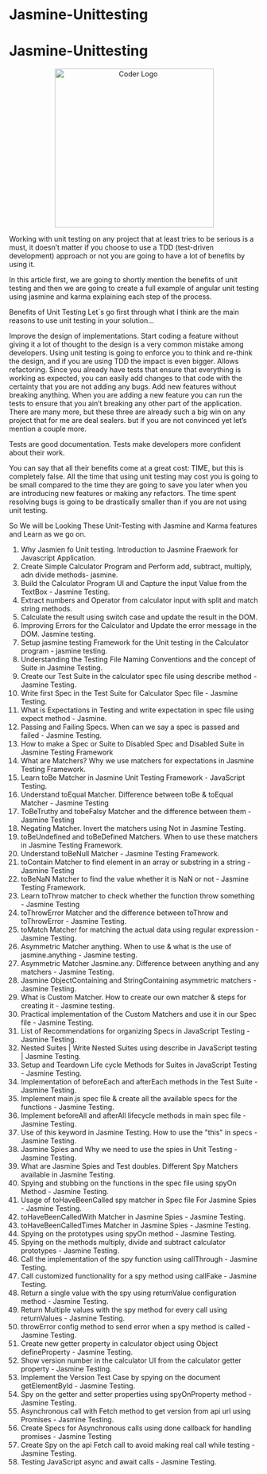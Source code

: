 # Jasmine-Unittesting


# Jasmine-Unittesting

<p align="center">
<a  target="blank"><img src="https://i.morioh.com/200922/ea0b5f29.webp" width="320" alt="Coder Logo" /></a>
</p>

Working with unit testing on any project that at least tries to be serious is a must, it doesn’t matter if you choose to use a TDD (test-driven development) approach or not you are going to have a lot of benefits by using it.

In this article first, we are going to shortly mention the benefits of unit testing and then we are going to create a full example of angular unit testing using jasmine and karma explaining each step of the process.

Benefits of Unit Testing
Let´s go first through what I think are the main reasons to use unit testing in your solution…

Improve the design of implementations.
Start coding a feature without giving it a lot of thought to the design is a very common mistake among developers. Using unit testing is going to enforce you to think and re-think the design, and if you are using TDD the impact is even bigger.
Allows refactoring.
Since you already have tests that ensure that everything is working as expected, you can easily add changes to that code with the certainty that you are not adding any bugs.
Add new features without breaking anything.
When you are adding a new feature you can run the tests to ensure that you ain’t breaking any other part of the application.
There are many more, but these three are already such a big win on any project that for me are deal sealers. but if you are not convinced yet let’s mention a couple more.

Tests are good documentation.
Tests make developers more confident about their work.

You can say that all their benefits come at a great cost: TIME, but this is completely false. All the time that using unit testing may cost you is going to be small compared to the time they are going to save you later when you are introducing new features or making any refactors. The time spent resolving bugs is going to be drastically smaller than if you are not using unit testing.


So We will be Looking These Unit-Testing with Jasmine and Karma   features and Learn as we go on.
1. Why Jasmien fo Unit testing. Introduction to Jasmine Fraework for Javascript Application.
2. Create Simple Calculator Program and Perform add, subtract, multiply, adn divide methods- jasmine. 
3. Build the Calculator Program UI and Capture the input Value from the TextBox - Jasmine Testing.
4. Extract numbers and Operator from calculator input with split and match string methods. 
5. Calculate the result using switch case and update the result in the DOM.
6. Improving Errors for the Calculator and Update the error message in the DOM. Jasmine testing.
7. Setup jasmine testing Framework for the Unit testing in the Calculator program - jasmine testing.
8. Understanding the Testing File Naming Conventions and the concept of Suite in Jasmine Testing.
9. Create our Test Suite in the calculator spec file using describe method - Jasmine Testing.
10. Write first Spec in the Test Suite for Calculator Spec file - Jasmine Testing.
11. What is Expectations in Testing and write expectation in spec file using expect method - Jasmine.
12. Passing and Failing Specs. When can we say a spec is passed and failed - Jasmine Testing.
13. How to make a Spec or Suite to Disabled Spec and Disabled Suite in Jasmine Testing Framework
14. What are Matchers? Why we use matchers for expectations in Jasmine Testing Framework.
15. Learn toBe Matcher in Jasmine Unit Testing Framework - JavaScript Testing.
16. Understand toEqual Matcher. Difference between toBe & toEqual Matcher - Jasmine Testing
17. ToBeTruthy and tobeFalsy Matcher and the difference between them - Jasmine Testing
18. Negating Matcher. Invert the matchers using Not in Jasmine Testing.
19. toBeUndefined and toBeDefined Matchers. When to use these matchers in Jasmine Testing Framework.
20. Understand toBeNull Matcher - Jasmine Testing Framework.
21. toContain Matcher to find element in an array or substring in a string - Jasmine Testing
22. toBeNaN Matcher to find the value whether it is NaN or not - Jasmine Testing Framework.
23. Learn toThrow matcher to check whether the function throw something - Jasmine Testing
24. toThrowError Matcher and the difference between toThrow and toThrowError - Jasmine Testing.
25. toMatch Matcher for matching the actual data using regular expression - Jasmine Testing.
26. Asymmetric Matcher anything. When to use & what is the use of jasmine.anything - Jasmine testing.
27. Asymmetric Matcher Jasmine.any. Difference between anything and any matchers - Jasmine Testing.
28. Jasmine ObjectContaining and StringContaining asymmetric matchers - Jasmine Testing.
29. What is Custom Matcher. How to create our own matcher & steps for creating it - Jasmine testing.
30. Practical implementation of the Custom Matchers and use it in our Spec file - Jasmine Testing.
31. List of Recommendations for organizing Specs in JavaScript Testing - Jasmine Testing.
32. Nested Suites | Write Nested Suites using describe in JavaScript testing | Jasmine Testing.
33. Setup and Teardown Life cycle Methods for Suites in JavaScript Testing - Jasmine Testing.
34. Implementation of beforeEach and afterEach methods in the Test Suite - Jasmine Testing.
35. Implement main.js spec file & create all the available specs for the functions - Jasmine Testing.
36. Implement beforeAll and afterAll lifecycle methods in main spec file - Jasmine Testing.
37. Use of this keyword in Jasmine Testing. How to use the "this" in specs - Jasmine Testing.
38. Jasmine Spies and Why we need to use the spies in Unit Testing - Jasmine Testing.
39. What are Jasmine Spies and Test doubles. Different Spy Matchers available in Jasmine Testing.
40. Spying and stubbing on the functions in the spec file using spyOn Method - Jasmine Testing.
41. Usage of toHaveBeenCalled spy matcher in Spec file For Jasmine Spies - Jasmine Testing.
42. toHaveBeenCalledWith Matcher in Jasmine Spies - Jasmine Testing.
43. toHaveBeenCalledTimes Matcher in Jasmine Spies - Jasmine Testing.
44. Spying on the prototypes using spyOn method - Jasmine Testing.
45. Spying on the methods multiply, divide and subtract calculator prototypes - Jasmine Testing.
46. Call the implementation of the spy function using callThrough - Jasmine Testing.
47. Call customized functionality for a spy method using callFake - Jasmine Testing.
48. Return a single value with the spy using returnValue configuration method - Jasmine Testing.
49. Return Multiple values with the spy method for every call using returnValues - Jasmine Testing.
50. throwError config method to send error when a spy method is called - Jasmine Testing.
51. Create new getter property in calculator object using Object defineProperty - Jasmine Testing.
52. Show version number in the calculator UI from the calculator getter property - Jasmine Testing.
53. Implement the Version Test Case by spying on the document getElementById - Jasmine Testing.
54. Spy on the getter and setter properties using spyOnProperty method - Jasmine Testing.
55. Asynchronous call with Fetch method to get version from api url using Promises - Jasmine Testing.
56. Create Specs for Asynchronous calls using done callback for handling promises - Jasmine Testing
57. Create Spy on the api Fetch call to avoid making real call while testing - Jasmine Testing.
58. Testing JavaScript async and await calls - Jasmine Testing.
